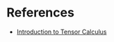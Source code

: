 # References

- [Introduction to Tensor Calculus](http://www.ita.uni-heidelberg.de/~dullemond/lectures/tensor/tensor.pdf)